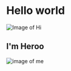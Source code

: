 # Hello world 
![Image of Hi](https://encrypted-tbn0.gstatic.com/images?q=tbn:ANd9GcQnYZPiTAH07PDJQ1Rk4kKBoHqAwSqAP5Uy7Q&usqp=CAU)

## I'm Heroo 
![image of me](https://wallpapers.com/images/hd/superhero-silhouette-of-superman-6w7p4seinxm762oo.jpg)